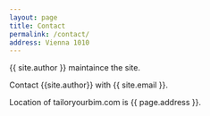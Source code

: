 ```yaml
---
layout: page
title: Contact
permalink: /contact/
address: Vienna 1010
---
```

{{ site.author }} maintaince the site.

Contact {{site.author}} with {{ site.email }}.

Location of tailoryourbim.com is {{ page.address }}.


